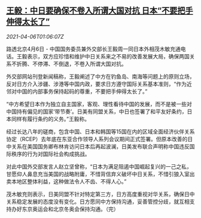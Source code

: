 <!--1617672662000-->
[王毅：中日要确保不卷入所谓大国对抗 日本“不要把手伸得太长了”](https://cn.reuters.com/article/wangyi-china-japan-0406-tues-idCNKBS2BT02Q)
------

<div><i>2021-04-06T01:06:07Z</i></div><p>路透北京4月6日 - 中国国务委员兼外交部长王毅周一同日本外相茂木敏充通电话。王毅表示，双方应珍惜和维护中日关系来之不易的改善发展大局，确保两国关系不折腾、不停滞、不倒退，不卷入所谓大国对抗。</p><p>外交部网站刊登新闻稿称，王毅阐述了中方在钓鱼岛、南海等问题上的原则立场，反对日方介入涉疆、涉港等中国内政，要求日方遵守国际关系基本准则，“作为近邻对中国的内部事务保持起码的尊重，不要把手伸得太长了。”</p><p>“中方希望日本作为独立自主国家，客观、理性看待中国的发展，而不是被一些对中国持有偏见的国家‘带节奏’。日美有同盟关系，中日也签署了和平友好条约，日本同样有履行条约的义务。”王毅称。</p><p>经过长达八年的磋商，包含中国、日本和韩国等15国在内的区域全面经济伙伴关系协定（RCEP）去年底在东亚合作领导人系列会议期间正式签署。但原本改善的日中关系在美国国务卿布林肯访问日本后再起波澜，日美发布联合声明称中国违反国际秩序的行为对国际社会构成挑战。</p><p>对此中国外交部发言人赵立坚曾称，“日本为满足阻遏中国崛起复兴的一己之私，甘愿仰人鼻息充当美国的战略附庸，不惜背信弃义破坏中日关系，不惜引狼入室出卖本地区整体利益，这种做法令人不齿、不得人心。”</p><p>茂木敏充则表示，日美同盟不针对特定第三方，日方高度重视对华关系，确保日中关系稳定发展的态度没有变化。日方愿同中方保持沟通，妥善管控分歧，就互相支持办好东京奥运会和北京冬奥会保持沟通。（完）</p>
